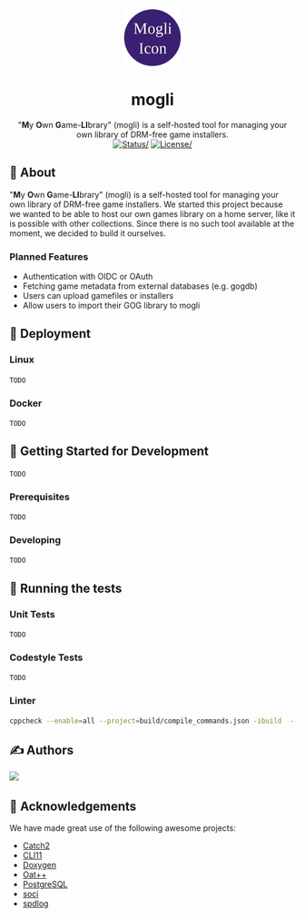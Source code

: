 <div align="center">
<a href="https://github.com/SupaaSchnitzel/mogli">
    <img src="icon.svg" alt="Logo" width="100" height="100"/>
</a>
<h1 align="center">mogli</h1>

<p align="center">
    "<b>M</b>y <b>O</b>wn <b>G</b>ame-<b>LI</b>brary" (mogli) is a self-hosted tool for managing your own library of DRM-free game installers.<br/>
    <a href="#"><img src="https://img.shields.io/badge/status-active-success.svg" alt=Status/></a>
    <a href="/LICENSE"><img src="https://img.shields.io/badge/license-Unlicense-blue.svg" alt=License/></a>
</p>
</div>


## 🧐 About

"<b>M</b>y <b>O</b>wn <b>G</b>ame-<b>LI</b>brary" (mogli) is a self-hosted tool for managing your own library of DRM-free game installers. We started this project because we wanted to be able to host our own games library on a home server, like it is possible with other collections. Since there is no such tool available at the moment, we decided to build it ourselves.

### Planned Features
 - Authentication with OIDC or OAuth
 - Fetching game metadata from external databases (e.g. gogdb)
 - Users can upload gamefiles or installers
 - Allow users to import their GOG library to mogli


## 🚀 Deployment
### Linux
`TODO`
### Docker
`TODO`



## 🏁 Getting Started for Development
`TODO`
### Prerequisites
`TODO`

### Developing
`TODO`



## 🔧 Running the tests
### Unit Tests
`TODO`

### Codestyle Tests
`TODO`

### Linter
```bash
cppcheck --enable=all --project=build/compile_commands.json -ibuild  --suppress=*:build/* --suppress=missingIncludeSystem --cppcheck-build-dir=build/cppcheck
```

## ✍️ Authors <a name = "authors"></a>
<a href = "https://github.com/SupaaSchnitzel/mogli/graphs/contributors">
  <img src = "https://contrib.rocks/image?repo=SupaaSchnitzel/mogli"/>
</a>



## 🎉 Acknowledgements
We have made great use of the following awesome projects:
 - [Catch2](https://github.com/catchorg/Catch2)
 - [CLI11](https://github.com/CLIUtils/CLI11)
 - [Doxygen](https://www.doxygen.nl/)
 - [Oat++](https://oatpp.io/)
 - [PostgreSQL](https://www.postgresql.org)
 - [soci](https://github.com/SOCI/soci)
 - [spdlog](https://github.com/gabime/spdlog)

